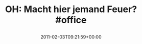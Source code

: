 ---
retweeted: false
source: <a href="http://termtter.org/" rel="nofollow">Termtter</a>
entities:
  hashtags:
  - text: office
    indices:
    - '29'
    - '36'
  symbols: []
  user_mentions: []
  urls: []
display_text_range:
- '0'
- '36'
favorite_count: '0'
id_str: '33092826279583744'
truncated: false
retweet_count: '0'
id: '33092826279583744'
created_at: Thu Feb 03 09:21:59 +0000 2011
favorited: false
full_text: 'OH: Macht hier jemand Feuer? #office'
lang: de
tags:
- office
- pesos/twitter
date: '2011-02-03T09:21:59+00:00'
src: https://twitter.com/bascht/status/33092826279583744
original_url: https://twitter.com/bascht/status/33092826279583744
type: twitter_tweet
text: 'OH: Macht hier jemand Feuer? #office'
title: 'OH: Macht hier jemand Feuer? #office

  '

---